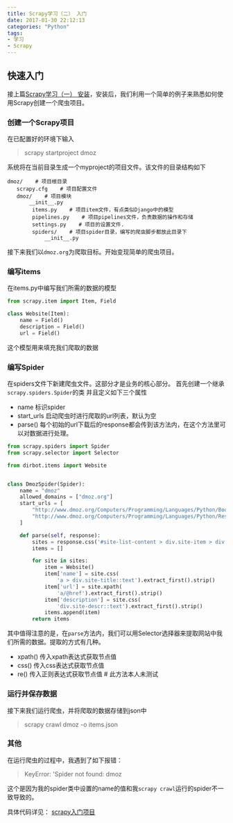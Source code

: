 ```yaml
---
title: Scrapy学习（二） 入门
date: 2017-01-30 22:12:13
categories: "Python"
tags:
- 学习
- Scrapy
---
```


## 快速入门 ##
接上篇[Scrapy学习（一） 安装](http://www.amoyiki.com/2017/01/29/Scrapy%E5%AD%A6%E4%B9%A0%EF%BC%88%E4%B8%80%EF%BC%89-%E5%AE%89%E8%A3%85/)，安装后，我们利用一个简单的例子来熟悉如何使用Scrapy创建一个爬虫项目。
<!-- more -->
### 创建一个Scrapy项目 ###
在已配置好的环境下输入
> scrapy startproject dmoz

系统将在当前目录生成一个myproject的项目文件。该文件的目录结构如下
```
dmoz/    # 项目根目录
   scrapy.cfg    # 项目配置文件
   dmoz/    # 项目模块
       __init__.py
        items.py    # 项目item文件，有点类似Django中的模型
        pipelines.py    # 项目pipelines文件，负责数据的操作和存储
        settings.py    # 项目的设置文件.
        spiders/    # 项目spider目录，编写的爬虫脚步都放此目录下
            __init__.py
```
接下来我们以`dmoz.org`为爬取目标。开始变现简单的爬虫项目。
### 编写items ###
在items.py中编写我们所需的数据的模型
```python
from scrapy.item import Item, Field

class Website(Item):
    name = Field()
    description = Field()
    url = Field()
```
这个模型用来填充我们爬取的数据
### 编写Spider ###
在spiders文件下新建爬虫文件。这部分才是业务的核心部分。
首先创建一个继承`scrapy.spiders.Spider`的类
并且定义如下三个属性
- name 标识spider
- start_urls 启动爬虫时进行爬取的url列表，默认为空
- parse() 每个初始的url下载后的response都会传到该方法内，在这个方法里可以对数据进行处理。 
```python
from scrapy.spiders import Spider
from scrapy.selector import Selector

from dirbot.items import Website


class DmozSpider(Spider):
    name = "dmoz"
    allowed_domains = ["dmoz.org"]
    start_urls = [
        "http://www.dmoz.org/Computers/Programming/Languages/Python/Books/",
        "http://www.dmoz.org/Computers/Programming/Languages/Python/Resources/",
    ]

    def parse(self, response):
        sites = response.css('#site-list-content > div.site-item > div.title-and-desc')
        items = []

        for site in sites:
            item = Website()
            item['name'] = site.css(
                'a > div.site-title::text').extract_first().strip()
            item['url'] = site.xpath(
                'a/@href').extract_first().strip()
            item['description'] = site.css(
                'div.site-descr::text').extract_first().strip()
            items.append(item)
        return items
```
其中值得注意的是，在`parse`方法内，我们可以用Selector选择器来提取网站中我们所需的数据。提取的方式有几种。
- xpath() 传入xpath表达式获取节点值
- css() 传入css表达式获取节点值
- re() 传入正则表达式获取节点值 # 此方法本人未测试

### 运行并保存数据 ###
接下来我们运行爬虫，并将爬取的数据存储到json中
> scrapy crawl dmoz -o items.json

### 其他 ###
在运行爬虫的过程中，我遇到了如下报错：
> KeyError: 'Spider not found: dmoz

这个是因为我的spider类中设置的name的值和我`scrapy crawl`运行的spider不一致导致的。

具体代码详见：
[scrapy入门项目](https://github.com/amoyiki/LearnedAndProTest/tree/master/dirbot)
